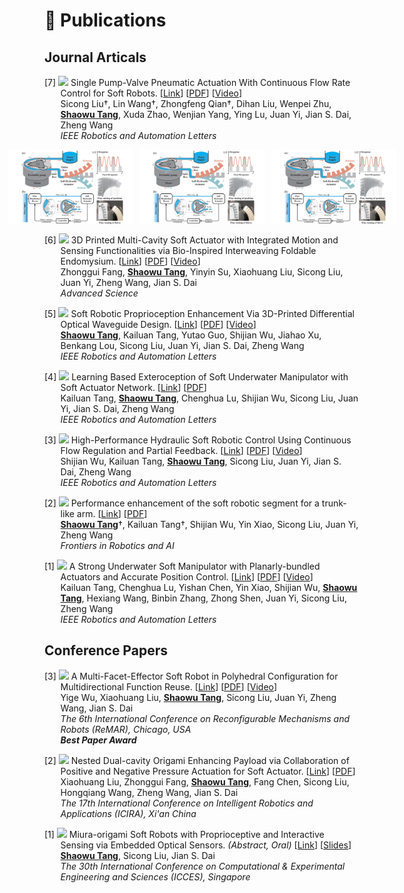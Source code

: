 # 📝 Publications


## Journal Articals

<p style="text-indent: -1.6rem;margin-left: 1.6rem;">
    <span>[7] <span> <img src="https://img.shields.io/badge/RA--L-2025-blue?style=flat-square"> </span> 
    Single Pump-Valve Pneumatic Actuation With Continuous Flow Rate Control for Soft Robots.
    [<a href="https://ieeexplore.ieee.org/abstract/document/10844342" target="_blank">Link</a>]
    [<a href="/files/paper_pdf/RAL2025a.pdf" target="_blank">PDF</a>]
    [<a href="/files/paper_video/RAL2025a_video.mp4" target="_blank">Video</a>]
     <br>
     Sicong Liu†, Lin Wang†, Zhongfeng Qian†, Dihan Liu, Wenpei Zhu, <b><u>Shaowu Tang</u></b>, Xuda Zhao, Wenjian Yang, Ying Lu, Juan Yi, Jian S. Dai, Zheng Wang <br>
    <i>IEEE Robotics and Automation Letters</i>
    <div style="display: flex; justify-content: center; gap: 10px; margin-top: 10px;">
        <img src="files\paper_images\RAL2024a.png" alt="图1" style="height: 120px;">
        <img src="files\paper_images\RAL2024a.png" alt="图2" style="height: 120px;">
        <img src="files\paper_images\RAL2024a.png" alt="图3" style="height: 120px;">
  </div>
</span>
</p>

<p style="text-indent: -1.6rem;margin-left: 1.6rem;">
    <span>[6] <span> <img src="https://img.shields.io/badge/Adv. Sci.-2025-blue?style=flat-square"> </span> 
    3D Printed Multi-Cavity Soft Actuator with Integrated Motion and Sensing Functionalities via Bio-Inspired Interweaving Foldable Endomysium.
    [<a href="https://onlinelibrary.wiley.com/doi/10.1002/advs.202409060" target="_blank">Link</a>]
    [<a href="/files/paper_pdf/AS2024a.pdf" target="_blank">PDF</a>]
    [<a href="/files/paper_video/AS2024a_video.mp4" target="_blank">Video</a>]
     <br>
     Zhonggui Fang, <b><u>Shaowu Tang</u></b>, Yinyin Su, Xiaohuang Liu, Sicong Liu, Juan Yi, Zheng Wang, Jian S. Dai <br>
    <i>Advanced Science</i>
</span>
</p>

<p style="text-indent: -1.6rem;margin-left: 1.6rem;">
    <span>[5] <span> <img src="https://img.shields.io/badge/RA--L-2024-blue?style=flat-square"> </span> 
    Soft Robotic Proprioception Enhancement Via 3D-Printed Differential Optical Waveguide Design. 
    [<a href="https://ieeexplore.ieee.org/document/10564110" target="_blank">Link</a>]
    [<a href="/files/paper_pdf/RAL2024b.pdf" target="_blank">PDF</a>]
    [<a href="/files/paper_video/RAL2024b_video.mp4" target="_blank">Video</a>]
     <br>
     <b><u>Shaowu Tang</u></b>, Kailuan Tang, Yutao Guo,  Shijian Wu, Jiahao Xu, Benkang Lou, Sicong Liu, Juan Yi, Jian S. Dai, Zheng Wang <br>
    <i>IEEE Robotics and Automation Letters</i> 
    </span>
    </p>

<p style="text-indent: -1.6rem;margin-left: 1.6rem;">
    <span>[4] <span> <img src="https://img.shields.io/badge/RA--L-2024-blue?style=flat-square"> </span> 
    Learning Based Exteroception of Soft Underwater Manipulator with Soft Actuator Network. 
    [<a href="https://ieeexplore.ieee.org/abstract/document/10737404" target="_blank">Link</a>]
    [<a href="/files/paper_pdf/RAL2024c.pdf" target="_blank">PDF</a>] <br>
    Kailuan Tang, <b><u>Shaowu Tang</u></b>, Chenghua Lu, Shijian Wu, Sicong Liu, Juan Yi, Jian S. Dai, Zheng Wang <br>
    <i>IEEE Robotics and Automation Letters</i> 
    </span>
    </p>

<p style="text-indent: -1.6rem;margin-left: 1.6rem;">
    <span>[3] <span> <img src="https://img.shields.io/badge/RA--L-2024-blue?style=flat-square"> </span> 
    High-Performance Hydraulic Soft Robotic Control Using Continuous Flow Regulation and Partial Feedback.
    [<a href="https://ieeexplore.ieee.org/abstract/document/10564155" target="_blank">Link</a>]
    [<a href="/files/paper_pdf/RAL2024a.pdf" target="_blank">PDF</a>]
    [<a href="/files/paper_video/RAL2024a_video.mp4" target="_blank">Video</a>]
    <br>
    Shijian Wu, Kailuan Tang, <b><u>Shaowu Tang</u></b>, Sicong Liu, Juan Yi, Jian S. Dai, Zheng Wang <br>
    <i>IEEE Robotics and Automation Letters</i> 
    </span>
    </p>

<p style="text-indent: -1.6rem;margin-left: 1.6rem;">
    <span>[2] <span> <img src="https://img.shields.io/badge/Front Robot Ai.-2023-blue?style=flat-square"> </span> 
    Performance enhancement of the soft robotic segment for a trunk-like arm. 
    [<a href="https://www.frontiersin.org/journals/robotics-and-ai/articles/10.3389/frobt.2023.1210217/full" target="_blank">Link</a>] 
    [<a href="/files/paper_pdf/Frontiers2023a.pdf" target="_blank">PDF</a>]
    <br>
    <b><u>Shaowu Tang</u></b>†, Kailuan Tang†, Shijian Wu, Yin Xiao, Sicong Liu, Juan Yi, Zheng Wang <br>
    <i>Frontiers in Robotics and AI</i> 
    </span>
    </p>

<p style="text-indent: -1.6rem;margin-left: 1.6rem;">
    <span>[1] <span> <img src="https://img.shields.io/badge/RA--L-2023-blue?style=flat-square"> </span> 
    A Strong Underwater Soft Manipulator with Planarly-bundled Actuators and Accurate Position Control.
    [<a href="https://ieeexplore.ieee.org/abstract/document/10564155" target="_blank">Link</a>]
    [<a href="/files/paper_pdf/RAL2023a.pdf" target="_blank">PDF</a>]
    <!-- [<a href="/files/paper_slide/ral2023a_icra.pdf" target="_blank">Slide</a>] -->
    [<a href="/files/paper_video/RAL2023a_video.mp4" target="_blank">Video</a>]
    <a class='paper_citations_badges' data='mhpkWSYAAAAJ:roLk4NBRz8UC' href="" target="_blank"></a> <br>
    Kailuan Tang, Chenghua Lu, Yishan Chen, Yin Xiao, Shijian Wu, <b><u>Shaowu Tang</u></b>, Hexiang Wang, Binbin Zhang, Zhong Shen, Juan Yi, Sicong Liu, Zheng Wang <br>
    <i>IEEE Robotics and Automation Letters</i> 
    </span>
    </p>

## Conference Papers



<p style="text-indent: -1.6rem;margin-left: 1.6rem;">
    <span>[3] <span> <img src="https://img.shields.io/badge/ReMAR-2024-blue?style=flat-square"> </span> A Multi-Facet-Effector Soft Robot in Polyhedral Configuration for Multidirectional Function Reuse.
    [<a href="https://ieeexplore.ieee.org/abstract/document/10619986/" target="_blank">Link</a>]
    [<a href="/files/paper_pdf/ReMar2024a.pdf" target="_blank">PDF</a>] 
    <!-- [<a href="/files/paper_slide/ReMar2024a.pdf" target="_blank">Slide</a>] -->
    [<a href="/files/paper_video/ReMar2024a_video.mp4" target="_blank">Video</a>] 
    <br>
    Yige Wu, Xiaohuang Liu, <b><u>Shaowu Tang</u></b>, Sicong Liu, Juan Yi, Zheng Wang, Jian S. Dai <br>
    <i>The 6th International Conference on Reconfigurable Mechanisms and Robots (ReMAR), Chicago, USA </i> <br>
    <i><b>Best Paper Award</b></i>
    </span>
</p>


<p style="text-indent: -1.6rem;margin-left: 1.6rem;">
    <span>[2] <span> <img src="https://img.shields.io/badge/ICIRA-2024-blue?style=flat-square"> </span> Nested Dual-cavity Origami Enhancing Payload via Collaboration of Positive and Negative Pressure Actuation for Soft Actuator.
    [<a href="https://link.springer.com/chapter/10.1007/978-981-96-0798-3_22" target="_blank">Link</a>]
    [<a href="/files/paper_pdf/ICIRA2024a.pdf" target="_blank">PDF</a>]
    <!-- [<a href="/files/paper_slide/ICIRA2024a_slides.pdf" target="_blank">Slide</a>]  -->
    <br>
    Xiaohuang Liu, Zhonggui Fang, <b><u>Shaowu Tang</u></b>, Fang Chen, Sicong Liu, Hongqiang Wang, Zheng Wang, Jian S. Dai <br>
    <i>The 17th International Conference on Intelligent Robotics and Applications (ICIRA), Xi'an China</i>
    </span>
    </p>

<p style="text-indent: -1.6rem;margin-left: 1.6rem;">
    <span>[1] <span> <img src="https://img.shields.io/badge/ICCES-2024-blue?style=flat-square"> </span>
     Miura-origami Soft Robots with Proprioceptive and Interactive Sensing via Embedded Optical Sensors. <i>(Abstract, Oral)</i> 
    [<a href="https://www.techscience.com/icces/v30n3/58566" target="_blank">Link</a>]
    [<a href="/files/paper_slide/ICCES2024a.pdf" target="_blank">Slides</a>]
    <br>
    <b><u>Shaowu Tang</u></b>, Sicong Liu, Jian S. Dai <br>
    <i>The 30th International Conference on Computational & Experimental Engineering and Sciences (ICCES), Singapore</i>
    </span>
    </p>
